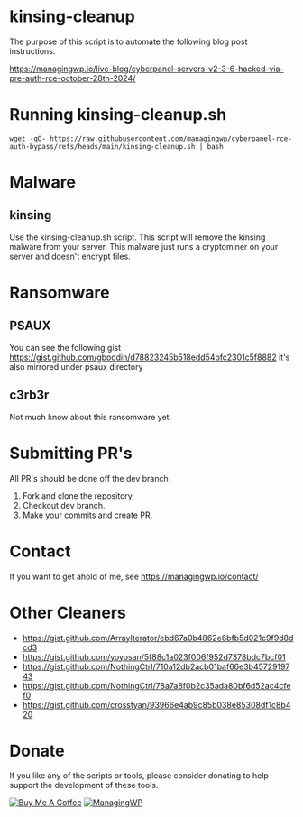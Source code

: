 # kinsing-cleanup
The purpose of this script is to automate the following blog post instructions.

https://managingwp.io/live-blog/cyberpanel-servers-v2-3-6-hacked-via-pre-auth-rce-october-28th-2024/

# Running kinsing-cleanup.sh
```wget -qO- https://raw.githubusercontent.com/managingwp/cyberpanel-rce-auth-bypass/refs/heads/main/kinsing-cleanup.sh | bash```

# Malware
## kinsing
Use the kinsing-cleanup.sh script. This script will remove the kinsing malware from your server. This malware just runs a cryptominer on your server and doesn't encrypt files.

# Ransomware
## PSAUX
You can see the following gist https://gist.github.com/gboddin/d78823245b518edd54bfc2301c5f8882 it's also mirrored under psaux directory
## c3rb3r
Not much know about this ransomware yet.


# Submitting PR's
All PR's should be done off the dev branch

1. Fork and clone the repository.
1. Checkout dev branch.
1. Make your commits and create PR.

# Contact
If you want to get ahold of me, see https://managingwp.io/contact/

# Other Cleaners
* https://gist.github.com/ArrayIterator/ebd67a0b4862e6bfb5d021c9f9d8dcd3
* https://gist.github.com/yoyosan/5f88c1a023f006f952d7378bdc7bcf01
* https://gist.github.com/NothingCtrl/710a12db2acb01baf66e3b4572919743
* https://gist.github.com/NothingCtrl/78a7a8f0b2c35ada80bf6d52ac4cfef0
* https://gist.github.com/crosstyan/93966e4ab9c85b038e85308df1c8b420

# Donate
If you like any of the scripts or tools, please consider donating to help support the development of these tools.

[![Buy Me A Coffee](https://www.buymeacoffee.com/assets/img/custom_images/orange_img.png)](https://ko-fi.com/jordantrask)
[![ManagingWP](https://i.imgur.com/x5SjITX.png)](https://managingwp.io/sponsor)
